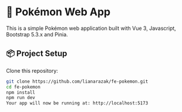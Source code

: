# 🧩 Pokémon Web App

This is a simple Pokémon web application built with Vue 3, Javascript, Bootstrap 5.3.x and Pinia.

## 📦 Project Setup

Clone this repository:

```bash
git clone https://github.com/lianarazak/fe-pokemon.git
cd fe-pokemon
npm install
npm run dev
Your app will now be running at: http://localhost:5173
```

